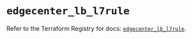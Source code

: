 # `edgecenter_lb_l7rule`

Refer to the Terraform Registry for docs: [`edgecenter_lb_l7rule`](https://registry.terraform.io/providers/edge-center/edgecenter/0.10.3/docs/resources/lb_l7rule).
